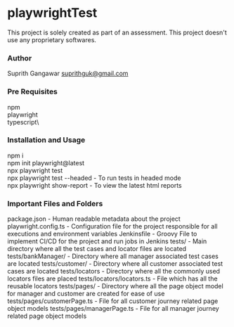 # playwrightTest
This project is solely created as part of an assessment. This project doesn't use any proprietary softwares.

### Author
Suprith Gangawar <suprithguk@gmail.com>

### Pre Requisites
npm\
playwright\
typescript\

### Installation and Usage
npm i\
npm init playwright@latest\
npx playwright test\
npx playwright test --headed - To run tests in headed mode\
npx playwright show-report - To view the latest html reports

### Important Files and Folders
package.json - Human readable metadata about the project
playwright.config.ts - Configuration file for the project responsible for all executions and environment variables
Jenkinsfile - Groovy File to implement CI/CD for the project and run jobs in Jenkins
tests/ - Main directory where all the test cases and locator files are located
tests/bankManager/ - Directory where all manager associated test cases are located
tests/customer/ - Directory where all customer associated test cases are located
tests/locators - Directory where all the commonly used locators files are placed
tests/locators/locators.ts - File which has all the reusable locators
tests/pages/ - Directory where all the page object model for manager and customer are created for ease of use
tests/pages/customerPage.ts - File for all customer journey related page object models
tests/pages/managerPage.ts - File for all manager journey related page object models
